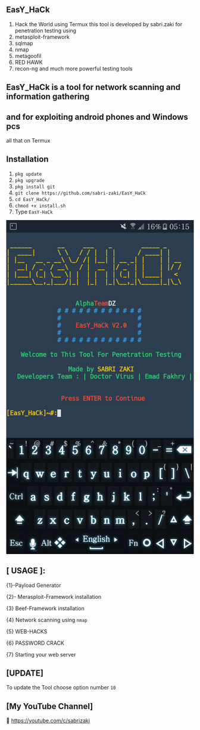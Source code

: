 ## EasY_HaCk
1. Hack the World using Termux
this tool is developed by sabri.zaki for penetration testing using 
2. metasploit-framework 
3. sqlmap 
4. nmap 
5. metagoofil 
6. RED HAWK 
7. recon-ng and much more powerful testing tools
## EasY_HaCk is a tool for network scanning and information gathering 
## and for exploiting android phones and Windows pcs 
all that on Termux
## Installation
1. `pkg update`
2. `pkg upgrade`
3. `pkg install git`
4. `git clone https://github.com/sabri-zaki/EasY_HaCk`
5. `cd EasY_HaCk/`
6. `chmod +x install.sh`
7. Type `EasY-HaCk`

![](.modules/EasY_HaCk.png)

## [ USAGE ]:
{1}-Payload Generator

{2}- Merasploit-Framework installation

{3} Beef-Framework installation 

{4} Network scanning using `nmap`

{5} WEB-HACKS

{6} PASSWORD CRACK

{7} Starting your web server 

## [UPDATE]
To update the Tool choose option number `10`


## [My YouTube Channel]

🔘 https://youtube.com/c/sabrizaki



